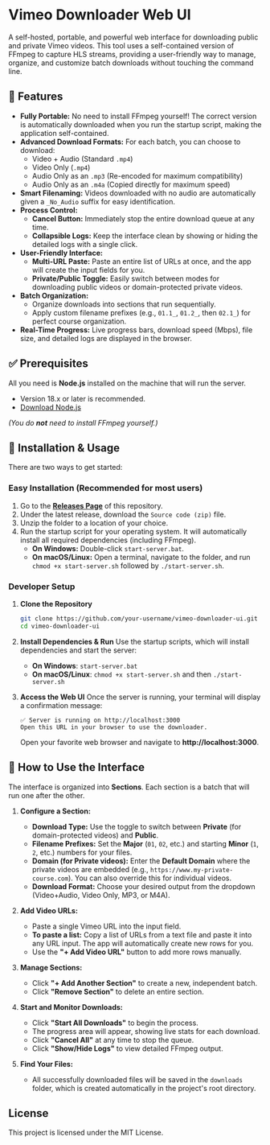 # Vimeo Downloader Web UI

A self-hosted, portable, and powerful web interface for downloading public and private Vimeo videos. This tool uses a self-contained version of FFmpeg to capture HLS streams, providing a user-friendly way to manage, organize, and customize batch downloads without touching the command line.

## 🎉 Features

*   **Fully Portable:** No need to install FFmpeg yourself! The correct version is automatically downloaded when you run the startup script, making the application self-contained.
*   **Advanced Download Formats:** For each batch, you can choose to download:
    *   Video + Audio (Standard `.mp4`)
    *   Video Only (`.mp4`)
    *   Audio Only as an `.mp3` (Re-encoded for maximum compatibility)
    *   Audio Only as an `.m4a` (Copied directly for maximum speed)
*   **Smart Filenaming:** Videos downloaded with no audio are automatically given a `_No_Audio` suffix for easy identification.
*   **Process Control:**
    *   **Cancel Button:** Immediately stop the entire download queue at any time.
    *   **Collapsible Logs:** Keep the interface clean by showing or hiding the detailed logs with a single click.
*   **User-Friendly Interface:**
    *   **Multi-URL Paste:** Paste an entire list of URLs at once, and the app will create the input fields for you.
    *   **Private/Public Toggle:** Easily switch between modes for downloading public videos or domain-protected private videos.
*   **Batch Organization:**
    *   Organize downloads into sections that run sequentially.
    *   Apply custom filename prefixes (e.g., `01.1_`, `01.2_`, then `02.1_`) for perfect course organization.
*   **Real-Time Progress:** Live progress bars, download speed (Mbps), file size, and detailed logs are displayed in the browser.

## ✅ Prerequisites

All you need is **Node.js** installed on the machine that will run the server.
*   Version 18.x or later is recommended.
*   [Download Node.js](https://nodejs.org/)

*(You do **not** need to install FFmpeg yourself.)*

## 🚀 Installation & Usage

There are two ways to get started:

### Easy Installation (Recommended for most users)

1.  Go to the [**Releases Page**](https://github.com/your-username/vimeo-downloader-ui/releases) of this repository.
2.  Under the latest release, download the `Source code (zip)` file.
3.  Unzip the folder to a location of your choice.
4.  Run the startup script for your operating system. It will automatically install all required dependencies (including FFmpeg).
    *   **On Windows:** Double-click `start-server.bat`.
    *   **On macOS/Linux:** Open a terminal, navigate to the folder, and run `chmod +x start-server.sh` followed by `./start-server.sh`.

### Developer Setup

1.  **Clone the Repository**
    ```bash
    git clone https://github.com/your-username/vimeo-downloader-ui.git
    cd vimeo-downloader-ui
    ```
2.  **Install Dependencies & Run**
    Use the startup scripts, which will install dependencies and start the server:
    *   **On Windows**: `start-server.bat`
    *   **On macOS/Linux**: `chmod +x start-server.sh` and then `./start-server.sh`

3. **Access the Web UI**
    Once the server is running, your terminal will display a confirmation message:

    ```
    ✅ Server is running on http://localhost:3000
    Open this URL in your browser to use the downloader.
    ```

    Open your favorite web browser and navigate to **http://localhost:3000**.

## 📖 How to Use the Interface

The interface is organized into **Sections**. Each section is a batch that will run one after the other.

1.  **Configure a Section:**
    *   **Download Type:** Use the toggle to switch between **Private** (for domain-protected videos) and **Public**.
    *   **Filename Prefixes:** Set the **Major** (`01`, `02`, etc.) and starting **Minor** (`1`, `2`, etc.) numbers for your files.
    *   **Domain (for Private videos):** Enter the **Default Domain** where the private videos are embedded (e.g., `https://www.my-private-course.com`). You can also override this for individual videos.
    *   **Download Format:** Choose your desired output from the dropdown (Video+Audio, Video Only, MP3, or M4A).

2.  **Add Video URLs:**
    *   Paste a single Vimeo URL into the input field.
    *   **To paste a list:** Copy a list of URLs from a text file and paste it into any URL input. The app will automatically create new rows for you.
    *   Use the **"+ Add Video URL"** button to add more rows manually.

3.  **Manage Sections:**
    *   Click **"+ Add Another Section"** to create a new, independent batch.
    *   Click **"Remove Section"** to delete an entire section.

4.  **Start and Monitor Downloads:**
    *   Click **"Start All Downloads"** to begin the process.
    *   The progress area will appear, showing live stats for each download.
    *   Click **"Cancel All"** at any time to stop the queue.
    *   Click **"Show/Hide Logs"** to view detailed FFmpeg output.

5.  **Find Your Files:**
    *   All successfully downloaded files will be saved in the `downloads` folder, which is created automatically in the project's root directory.

## License

This project is licensed under the MIT License.
